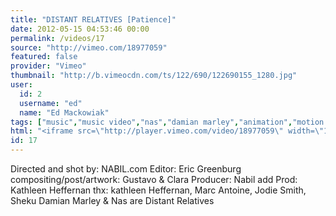 ```yaml
---
title: "DISTANT RELATIVES [Patience]"
date: 2012-05-15 04:53:46 00:00
permalink: /videos/17
source: "http://vimeo.com/18977059"
featured: false
provider: "Vimeo"
thumbnail: "http://b.vimeocdn.com/ts/122/690/122690155_1280.jpg"
user:
  id: 2
  username: "ed"
  name: "Ed Mackowiak"
tags: ["music","music video","nas","damian marley","animation","motion graphics"]
html: "<iframe src=\"http://player.vimeo.com/video/18977059\" width=\"1280\" height=\"800\" frameborder=\"0\" webkitAllowFullScreen mozallowfullscreen allowFullScreen></iframe>"
id: 17
---
```


Directed and shot by: NABIL.com
Editor: Eric Greenburg
compositing/post/artwork: Gustavo & Clara
Producer: Nabil 
add Prod: Kathleen Heffernan
thx: kathleen Heffernan, Marc Antoine, Jodie Smith, Sheku
Damian Marley & Nas are Distant Relatives